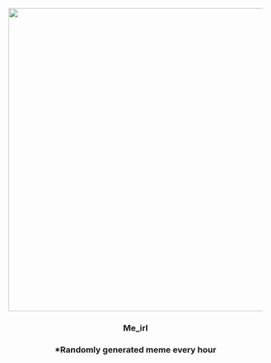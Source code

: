 <p align="center">
        <img src="https://i.redd.it/kndak2cejqo81.jpg" width="600" height="600">
        </p>
        <h3 align="center">Me_irl</h3>
        <h3 align="center">*Randomly generated meme every hour</h3>
    